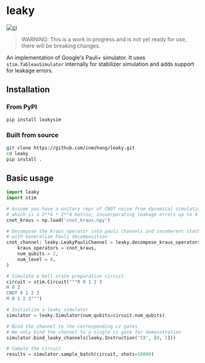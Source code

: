 # leaky

[![ci](https://github.com/inmzhang/leaky/actions/workflows/ci.yml/badge.svg)](https://github.com/inmzhang/leaky/actions/workflows/ci.yml)

> WARNING: This is a work in progress and is not yet ready for use, there will be breaking changes.

An implementation of Google's Pauli+ simulator. It uses `stim.TableauSimulator` internally for stabilizer
simulation and adds support for leakage errors.

## Installation

### From PyPI

```bash
pip install leakysim
```

### Built from source

```bash
git clone https://github.com/inmzhang/leaky.git
cd leaky
pip install .
```

## Basic usage

```python
import leaky
import stim

# Assume you have a unitary repr of CNOT noise from dynamical simulation
# which is a 2**4 * 2**4 matrix, incoorporating leakage errors up to 4-th level
cnot_kraus = np.load('cnot_kraus.npy')

# Decompose the Kraus operator into pauli channels and incoherent stochastic transitions
# with Generalize Pauli decomposition
cnot_channel: leaky.LeakyPauliChannel = leaky.decompose_kraus_operators_to_leaky_pauli_channel(
    kraus_operators = cnot_kraus,
    num_qubits = 2,
    num_level = 4,
)

# Simulate a bell state preparation circuit
circuit = stim.Circuit("""R 0 1 2 3
H 0 2
CNOT 0 1 2 3
M 0 1 2 3""")

# Initialize a leaky simulator
simulator = leaky.Simulator(num_qubits=circuit.num_qubits)

# Bind the channel to the corresponding cz gates
# We only bind the channel to a single cz gate for demonstration
simulator.bind_leaky_channels(leaky.Instruction('CX', [0, 1]))

# Sample the circuit
results = simulator.sample_batch(circuit, shots=50000)
```